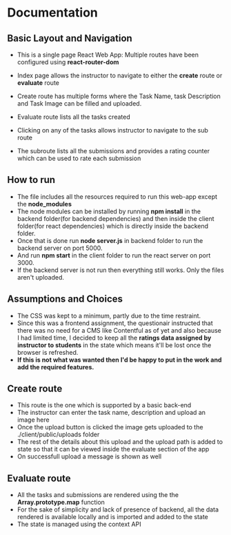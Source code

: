 # Documentation

## Basic Layout and Navigation
* This is a single page React Web App: Multiple routes have been configured using __react-router-dom__

* Index page allows the instructor to navigate to either the __create__ route or __evaluate__ route

* Create route has multiple forms where the Task Name, task Description and Task Image can be filled and uploaded.

* Evaluate route lists all the tasks created

* Clicking on any of the tasks allows instructor to navigate to the sub route

* The subroute lists all the submissions and provides a rating counter which can be used to rate each submission

## How to run
* The file includes all the resources required to run this web-app except the **node_modules**
* The node modules can be installed by running **npm install** in the backend folder(for backend dependencies) and then inside the client folder(for react dependencies) which is directly inside the backend folder.
* Once that is done run **node server.js** in backend folder to run the backend server on port 5000.
* And run **npm start** in the client folder to run the react server on port 3000.
* If the backend server is not run then everything still works. Only the files aren't uploaded. 

## Assumptions and Choices
* The CSS was kept to a minimum, partly due to the time restraint.
* Since this was a frontend assignment, the questionair instructed that there was no need for a CMS like Contentful as of yet and also because I had limited time, I decided to keep all the **ratings data assigned by instructor to students** in the state which means it'll be lost once the browser is refreshed.
* __If this is not what was wanted then I'd be happy to put in the work and add the required features.__ 

## Create route
* This route is the one which is supported by a basic back-end
* The instructor can enter the task name, description and upload an image here
* Once the upload button is clicked the image gets uploaded to the ./client/public/uploads folder
* The rest of the details about this upload and the upload path is added to state so that it can be viewed inside the evaluate section of the app
* On successfull upload a message is shown as well

## Evaluate route
* All the tasks and submissions are rendered using the the __Array.prototype.map__ function
* For the sake of simplicity and lack of presence of backend, all the data rendered is available locally and is imported and added to the state
* The state is managed using the context API
